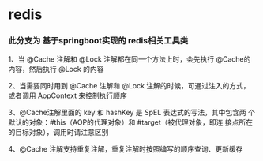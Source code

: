 # redis

### 此分支为 基于springboot实现的 redis相关工具类

	
1、当 @Cache 注解和 @Lock 注解都在同一个方法上时，会先执行 @Cache的
   内容，然后执行 @Lock 的内容
   
2、当需要同时用到 @Cache 注解和 @Lock 注解的时候，可通过注入的方式，
   或者调用 AopContext 来控制执行顺序
   
3、@Cache注解里面的 key 和 hashKey 是 SpEL 表达式的写法，其中包含两
   个默认的对象：#this（AOP的代理对象）和 #target（被代理对象，即连
   接点所在的目标对象），调用时请注意区别
   
4、@Cache 注解支持重复注解，重复注解时按照编写的顺序查询、更新缓存